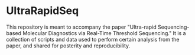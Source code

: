 # UltraRapidSeq
This repository is meant to accompany the paper "Ultra-rapid Sequencing-based Molecular Diagnostics via Real-Time Threshold Sequencing." It is a collection of scripts and data used to perform certain analysis from the paper, and shared for posterity and reproducibility.
